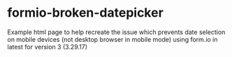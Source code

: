 # formio-broken-datepicker

Example html page to help recreate the issue which prevents date selection on mobile devices (not desktop browser in mobile mode) using form.io in latest for version 3 (3.29.17)
